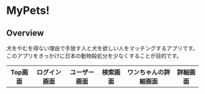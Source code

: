 <h1>MyPets!</h1>


<h2>Overview</h2>

<p>犬をやむを得ない理由で手放す人と犬を欲しい人をマッチングするアプリです。<br/>
このアプリをきっかけに日本の動物殺処分を少なくすることが目的です。
</p>

<table>
<tr>
<th>Top画面</th>
<th>ログイン画面</th>
<th>ユーザー画面</th>
<th>検索画面</th>
<th>ワンちゃんの詳細画面</th>
<th>詳細画面</th>

</tr>

</table>